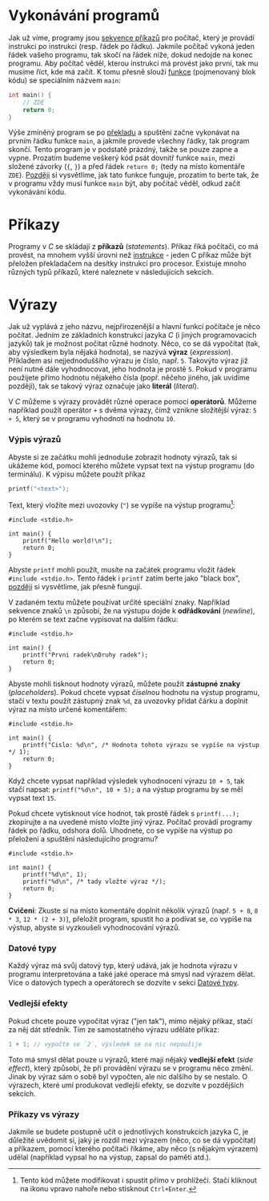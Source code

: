# Vykonávání programů
Jak už víme, programy jsou [sekvence příkazů](../uvod/programovaci_jazyky.md) pro počítač, který je provádí
instrukci po instrukci (resp. řádek po řádku). Jakmile počítač vykoná jeden řádek vašeho programu, tak skočí
na řádek níže, dokud nedojde na konec programu. Aby počítač věděl, kterou instrukci má provést
jako první, tak mu musíme říct, kde má začít. K tomu přesně slouží [funkce](funkce/funkce.md) (pojmenovaný
blok kódu) se speciálním názvem `main`:
```c
int main() {
    // ZDE
    return 0;
}
```

Výše zmíněný program se po [překladu](../prostredi/preklad_programu.md) a spuštění začne vykonávat na prvním řádku
funkce `main`, a jakmile provede všechny řádky, tak program skončí. Tento program je
v podstatě prázdný, takže se pouze zapne a vypne. Prozatím budeme veškerý kód psát dovnitř funkce
`main`, mezi složené závorky (`{`, `}`) a před řádek `return 0;` (tedy na místo komentáře `ZDE`).
[Později](../ruzne/funkce_main.md) si vysvětlíme, jak tato funkce funguje, prozatím to berte tak,
že v programu vždy musí funkce `main` být, aby počítač věděl, odkud začít vykonávání kódu. 

# Příkazy
Programy v *C* se skládají z **příkazů** (*statements*). Příkaz říká počítači, co má provést, na
mnohem vyšší úrovni než [instrukce](../uvod/programovaci_jazyky.md) - jeden C příkaz může být přeložen
překladačem na desítky instrukcí pro procesor. Existuje mnoho různých typů příkazů, které naleznete
v následujících sekcích.

# Výrazy
Jak už vyplává z jeho názvu, nejpřirozenější a hlavní funkcí počítače je něco počítat. Jedním ze
základních konstrukcí jazyka *C* (i jiných programovacích jazyků) tak je možnost počítat různé hodnoty.
Něco, co se dá vypočítat (tak, aby výsledkem byla nějaká hodnota), se nazývá **výraz** (*expression*).
Příkladem asi nejjednoduššího výrazu je číslo, např. `5`. Takovýto výraz již není nutné dále vyhodnocovat,
jeho hodnota je prostě `5`. Pokud v programu použijete přímo hodnotu nějakého čísla (popř. něčeho
jiného, jak uvidíme později), tak se takový výraz označuje jako **literál** (*literal*).

V *C* můžeme s výrazy provádět různé operace pomocí **operátorů**. Můžeme například použít operátor `+`
s dvěma výrazy, čímž vznikne složitější výraz: `5 + 5`, který se v programu vyhodnotí na hodnotu `10`.

### Výpis výrazů
Abyste si ze začátku mohli jednoduše zobrazit hodnoty výrazů, tak si ukážeme kód, pomocí kterého
můžete vypsat text na výstup programu (do terminálu). K výpisu můžete použít příkaz
```c
printf("<text>");
```

Text, který vložíte mezi uvozovky (`"`) se vypíše na výstup programu[^2]:
```c,editable
#include <stdio.h>

int main() {
    printf("Hello world!\n");
    return 0;
}
```
Abyste `printf` mohli použít, musíte na začátek programu vložit řádek `#include <stdio.h>`.
Tento řádek i `printf` zatím berte jako "black box", [později](preprocesor/vkladani_souboru.md) si
vysvětlíme, jak přesně fungují.

[^2]: Tento kód můžete modifikovat i spustit přímo v prohlížeči. Stačí kliknout na ikonu
<i class="fa fa-play"></i> vpravo nahoře nebo stisknout `Ctrl+Enter`.

V zadaném textu můžete používat určité speciální znaky. Například sekvence znaků `\n` způsobí, že
na výstupu dojde k **odřádkování** (*newline*), po kterém se text začne vypisovat na dalším řádku:
```c,editable
#include <stdio.h>

int main() {
    printf("Prvni radek\nDruhy radek");
    return 0;
}
```

Abyste mohli tisknout hodnoty výrazů, můžete použít **zástupné znaky** (*placeholders*). Pokud chcete
vypsat *číselnou* hodnotu na výstup programu, stačí v textu použít zástupný znak `%d`, za uvozovky
přidat čárku a doplnit výraz na místo určené komentářem:
```c,editable
#include <stdio.h>

int main() {
    printf("Cislo: %d\n", /* Hodnota tohoto výrazu se vypíše na výstup */ 1);
    return 0;
}
```

Když chcete vypsat například výsledek vyhodnocení výrazu `10 + 5`, tak stačí napsat:
`printf("%d\n", 10 + 5);` a na výstup programu by se měl vypsat text `15`.

Pokud chcete vytisknout více hodnot, tak prostě řádek s `printf(...);` zkopírujte a na uvedené místo
vložte jiný výraz. Počítač provádí programy řádek po řádku, odshora dolů. Uhodnete, co se vypíše
na výstup po přeložení a spuštění následujícího programu?
```c,editable,readonly
#include <stdio.h>

int main() {
    printf("%d\n", 1);
    printf("%d\n", /* tady vložte výraz */);
    return 0;
}
```
 
**Cvičení**: Zkuste si na místo komentáře doplnit několik výrazů (např. `5 + 8`, `8 * 3`, `12 * (2 + 3)`),
přeložit program, spustit ho a podívat se, co vypíše na výstup, abyste si vyzkoušeli vyhodnocování
výrazů.

### Datové typy
Každý výraz má svůj datový typ, který udává, jak je hodnota výrazu v programu interpretována a také
jaké operace má smysl nad výrazem dělat. Více o datových typech a operátorech se dozvíte v sekci
[Datové typy](datove_typy/datove_typy.md).

### Vedlejší efekty
Pokud chcete pouze vypočítat výraz ("jen tak"), mimo nějaký příkaz, stačí za něj dát středník. Tím
ze samostatného výrazu uděláte příkaz:
```c
1 + 1; // vypočte se `2`, výsledek se na nic nepoužije
```
Toto má smysl dělat pouze u výrazů, které mají nějaký **vedlejší efekt** (*side effect*), který
způsobí, že při provádění výrazu se v programu něco změní. Jinak by výraz sám o sobě byl vypočten,
ale nic dalšího by se nestalo. O výrazech, které umí produkovat vedlejší efekty, se dozvíte v pozdějších
sekcích.

### Příkazy vs výrazy
Jakmile se budete postupně učit o jednotlivých konstrukcích jazyka C, je důležité uvědomit si, jaký
je rozdíl mezi výrazem (něco, co se dá vypočítat) a příkazem, pomocí kterého počítači říkáme, aby
něco (s nějakým výrazem) udělal (například vypsal ho na výstup, zapsal do paměti atd.).
